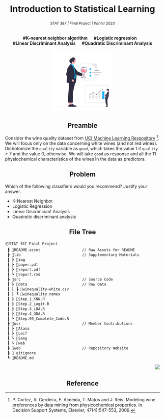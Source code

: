 <h1 align="center">Introduction to Statistical Learning</h1>
<h6 align="center"><small>STAT 387 | Final Project | Winter 2023</small></h6>
<p align="center"><b>#K-nearest neighbor algorithm  &emsp; #Logistic regression &emsp; <br> #Linear Discriminant Analysis &emsp; #Quadratic Discriminant Analysis</b></p>

<p align="center">
<a href="https://github.com/theRealLeif/STAT387" target="_blank">
<img src="README.asset\Logo.svg" width="200"/>
</a>
</p>

<h2 align="center">Preamble</h2>

Consider the wine quality dataset from [UCI Machine Learning Respository](https://archive.ics.uci.edu/ml/datasets/Wine+Quality) [^1]. We will focus only on the data concerning white wines (and not red wines). Dichotomize the `quality` variable as `good`, which takes the value 1 if `quality` ≥ 7 and the value 0, otherwise. We will take `good` as response and all the 11 physiochemical characteristics of the wines in the data as predictors.

<h2 align="center">Problem</h2>

Which of the following classifiers would you recommend? Justify your answer.
- K-Nearest Neighbot
- Logistic Regression
- Linear Discriminant Analysis
- Quadratic discriminant analysis

<h2 align="center">File Tree</h2>

```
📦STAT 387 Final Project
 ┣ 📂README.asset                   // Raw Assets for README 
 ┣ 📂lib                            // Supplementary Materials
 ┃ ┣ 📂img
 ┃ ┣ 📄paper.pdf
 ┃ ┣ 📄report.pdf
 ┃ ┗ 📄report.rmd
 ┣ 📂src                            // Source Code
 ┃ ┣ 📂data                         // Raw Data
 ┃ ┃ ┣ 📄winequality-white.csv
 ┃ ┃ ┗ 📄winequality.names
 ┃ ┣ 📄Step.1_KNN.R
 ┃ ┣ 📄Step.2_Logit.R
 ┃ ┣ 📄Step.3_LDA.R
 ┃ ┣ 📄Step.4_QDA.R
 ┃ ┗ 📄Step.99_Complete_Code.R
 ┣ 📂usr                            // Member Contributions
 ┃ ┣ 📂Alana
 ┃ ┣ 📂Leif
 ┃ ┗ 📂Sang
 ┃ ┗ 📂web   
 ┣ 📂web                            // Repository Website
 ┣ 📄.gitignore
 ┗ 📄README.md
```

<p align="right">
<a href="https://github.com/theRealLeif/STAT387" target="_blank">
<img src="https://img.shields.io/github/last-commit/theRealLeif/STAT387?label=Last%20commit"/>
</a>
</p>

<h2 align="center">Reference</h2>

[^1]: P. Cortez, A. Cerdeira, F. Almeida, T. Matos and J. Reis. Modeling wine preferences by data mining from physicochemical properties. In Decision Support Systems, Elsevier, 47(4):547-553, 2009.
